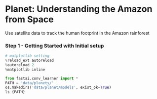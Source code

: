 # Planet: Understanding the Amazon from Space
Use satellite data to track the human footprint in the Amazon rainforest

### Step 1 - Getting Started with Initial setup
```python
# matplotlib setting
%reload_ext autoreload
%autoreload 2
%matplotlib inline

from fastai.conv_learner import *
PATH = 'data/planets/'
os.makedirs('data/planet/models', exist_ok=True)
ls {PATH}
```
